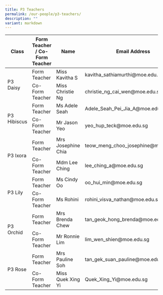 ```yaml
---
title: P3 Teachers
permalink: /our-people/p3-teachers/
description: ""
variant: markdown
---
```

<table>
<thead>
  <tr>
    <th>Class</th>
    <th>Form Teacher / Co-Form Teacher</th>
    <th>Name</th>
    <th>Email Address</th>
  </tr>
</thead>
<tbody>
  <tr>
    <td rowspan="2">P3 Daisy</td>
    <td>Form Teacher</td>
    <td>Miss Kavitha S</td>
    <td>kavitha_sathiamurthi@moe.edu.sg</td>
  </tr>
  <tr>
    <td>Co-Form Teacher</td>
    <td>Miss Christie Ng</td>
   <td>christie_ng_cai_wen@moe.edu.sg</td>
  </tr>
  <tr>
    <td rowspan="2">P3 Hibiscus      </td>
    <td>Form Teacher</td>
    <td>Ms Adele Seah</td>
    <td>Adele_Seah_Pei_Jia_A@moe.edu.sg</td>
  </tr>
  <tr>
    <td>Co-Form Teacher</td>
    <td>Mr Jason Yeo</td>
    <td>yeo_hup_teck@moe.edu.sg</td>
  </tr>
  <tr>
    <td rowspan="2">P3 Ixora</td>
    <td>Form Teacher</td>
    <td>Mrs Josephine Chia</td>
    <td>teow_meng_choo_josephine@moe.edu.sg</td>
  </tr>
  <tr>
    <td>Co-Form Teacher</td>
    <td>Mdm Lee Ching</td>
    <td>lee_ching_a@moe.edu.sg</td>
  </tr>
  <tr>
    <td rowspan="2">P3 Lily</td>
    <td>Form Teacher</td>
    <td>Ms Cindy Oo</td>
    <td>oo_hui_min@moe.edu.sg</td>
  </tr>
  <tr>
    <td>Co-Form Teacher</td>
    <td>Ms Rohini</td>
    <td>rohini_visva_nathan@moe.edu.sg</td>
  </tr>
  <tr>
    <td rowspan="2">P3 Orchid</td>
    <td>Form Teacher</td>
    <td>Mrs Brenda Chew</td>
    <td>tan_geok_hong_brenda@moe.edu.sg</td>
  </tr>
  <tr>
    <td>Co-Form Teacher</td>
    <td>Mr Ronnie Lim</td>
    <td>lim_wen_shien@moe.edu.sg</td>
  </tr>
  <tr>
    <td rowspan="2">P3 Rose</td>
    <td>Form Teacher</td>
    <td>Mrs Pauline Soh</td>
    <td>tan_gek_suan_pauline@moe.edu.sg</td>
  </tr>
  <tr>
    <td>Co-Form Teacher</td>
    <td>Miss Quek Xing Yi</td>
    <td>Quek_Xing_Yi@moe.edu.sg</td>
  </tr>
</tbody>
</table>